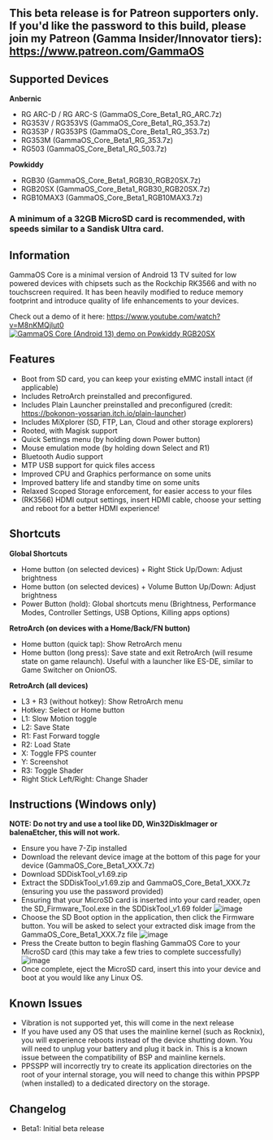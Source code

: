 This beta release is for Patreon supporters only. If you'd like the password to this build, please join my Patreon (Gamma Insider/Innovator tiers): https://www.patreon.com/GammaOS
----------------------------

Supported Devices
----------------------------
**Anbernic**
- RG ARC-D / RG ARC-S (GammaOS_Core_Beta1_RG_ARC.7z)
- RG353V / RG353VS (GammaOS_Core_Beta1_RG_353.7z)
- RG353P / RG353PS (GammaOS_Core_Beta1_RG_353.7z)
- RG353M (GammaOS_Core_Beta1_RG_353.7z)
- RG503 (GammaOS_Core_Beta1_RG_503.7z)

**Powkiddy**
- RGB30 (GammaOS_Core_Beta1_RGB30_RGB20SX.7z)
- RGB20SX (GammaOS_Core_Beta1_RGB30_RGB20SX.7z)
- RGB10MAX3 (GammaOS_Core_Beta1_RGB10MAX3.7z)

### **A minimum of a 32GB MicroSD card is recommended, with speeds similar to a Sandisk Ultra card.**

Information
----------------------------
GammaOS Core is a minimal version of Android 13 TV suited for low powered devices with chipsets such as the Rockchip RK3566 and with no touchscreen required.
It has been heavily modified to reduce memory footprint and introduce quality of life enhancements to your devices. 

Check out a demo of it here: https://www.youtube.com/watch?v=M8nKMQjlut0
[![GammaOS Core (Android 13) demo on Powkiddy RGB20SX
](https://i3.ytimg.com/vi/M8nKMQjlut0/maxresdefault.jpg)](https://www.youtube.com/watch?v=M8nKMQjlut0 "GammaOS Core (Android 13) demo on Powkiddy RGB20SX")

Features
----------------------------
- Boot from SD card, you can keep your existing eMMC install intact (if applicable)
- Includes RetroArch preinstalled and preconfigured. 
- Includes Plain Launcher preinstalled and preconfigured (credit: https://bokonon-yossarian.itch.io/plain-launcher)
- Includes MiXplorer (SD, FTP, Lan, Cloud and other storage explorers)
- Rooted, with Magisk support
- Quick Settings menu (by holding down Power button)
- Mouse emulation mode (by holding down Select and R1)
- Bluetooth Audio support
- MTP USB support for quick files access
- Improved CPU and Graphics performance on some units
- Improved battery life and standby time on some units
- Relaxed Scoped Storage enforcement, for easier access to your files
- (RK3566) HDMI output settings, insert HDMI cable, choose your setting and reboot for a better HDMI experience!

Shortcuts
----------------------------
**Global Shortcuts**
- Home button (on selected devices) + Right Stick Up/Down: Adjust brightness
- Home button (on selected devices) + Volume Button Up/Down: Adjust brightness
- Power Button (hold): Global shortcuts menu (Brightness, Performance Modes, Controller Settings, USB Options, Killing apps options)

**RetroArch (on devices with a Home/Back/FN button)**
- Home button (quick tap): Show RetroArch menu
- Home button (long press): Save state and exit RetroArch (will resume state on game relaunch). Useful with a launcher like ES-DE, similar to Game Switcher on OnionOS.

**RetroArch (all devices)**
- L3 + R3 (without hotkey): Show RetroArch menu
- Hotkey: Select or Home button
- L1: Slow Motion toggle
- L2: Save State
- R1: Fast Forward toggle
- R2: Load State
- X: Toggle FPS counter
- Y: Screenshot
- R3: Toggle Shader
- Right Stick Left/Right: Change Shader

Instructions (Windows only)
----------------------------
**NOTE: Do not try and use a tool like DD, Win32DiskImager or balenaEtcher, this will not work.**
- Ensure you have 7-Zip installed
- Download the relevant device image at the bottom of this page for your device (GammaOS_Core_Beta1_XXX.7z)
- Download SDDiskTool_v1.69.zip
- Extract the SDDiskTool_v1.69.zip and GammaOS_Core_Beta1_XXX.7z (ensuring you use the password provided)
- Ensuring that your MicroSD card is inserted into your card reader, open the SD_Firmware_Tool.exe in the SDDiskTool_v1.69 folder
![image](https://github.com/user-attachments/assets/96c5db3b-8c29-4ceb-8ac3-e377af63eb8c)
- Choose the SD Boot option in the application, then click the Firmware button. You will be asked to select your extracted disk image from the GammaOS_Core_Beta1_XXX.7z file
![image](https://github.com/user-attachments/assets/87f7872b-52b9-4d5b-8759-1cbec9fb7778)
- Press the Create button to begin flashing GammaOS Core to your MicroSD card (this may take a few tries to complete successfully)
![image](https://github.com/user-attachments/assets/74288a20-ea31-4e2e-a762-b4599fc26ed4)
- Once complete, eject the MicroSD card, insert this into your device and boot at you would like any Linux OS. 

Known Issues
----------------------------
- Vibration is not supported yet, this will come in the next release
- If you have used any OS that uses the mainline kernel (such as Rocknix), you will experience reboots instead of the device shutting down. You will need to unplug your battery and plug it back in. This is a known issue between the compatibility of BSP and mainline kernels. 
- PPSSPP will incorrectly try to create its application directories on the root of your internal storage, you will need to change this within PPSPP (when installed) to a dedicated directory on the storage.


Changelog
----------------------------
- Beta1: Initial beta release
